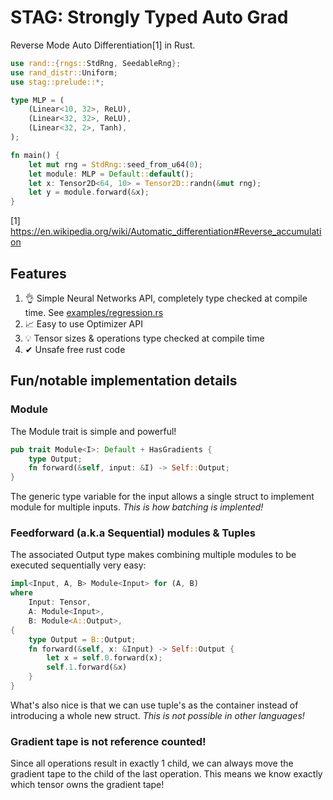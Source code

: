 # STAG: Strongly Typed Auto Grad

Reverse Mode Auto Differentiation[1] in Rust.

```rust
use rand::{rngs::StdRng, SeedableRng};
use rand_distr::Uniform;
use stag::prelude::*;

type MLP = (
    (Linear<10, 32>, ReLU),
    (Linear<32, 32>, ReLU),
    (Linear<32, 2>, Tanh),
);

fn main() {
    let mut rng = StdRng::seed_from_u64(0);
    let module: MLP = Default::default();
    let x: Tensor2D<64, 10> = Tensor2D::randn(&mut rng);
    let y = module.forward(&x);
}
```

[1] https://en.wikipedia.org/wiki/Automatic_differentiation#Reverse_accumulation


## Features

1. 👌 Simple Neural Networks API, completely type checked at compile time. See [examples/regression.rs](examples/regression.rs)
2. 📈 Easy to use Optimizer API
3. 💡 Tensor sizes & operations type checked at compile time
4. ✔ Unsafe free rust code

## Fun/notable implementation details

### Module

The Module trait is simple and powerful!

```rust
pub trait Module<I>: Default + HasGradients {
    type Output;
    fn forward(&self, input: &I) -> Self::Output;
}
```

The generic type variable for the input allows a single struct to implement module for multiple inputs. *This is how batching is implented!*

### Feedforward (a.k.a Sequential) modules & Tuples

The associated Output type makes combining multiple modules to be executed sequentially very easy:

```rust
impl<Input, A, B> Module<Input> for (A, B)
where
    Input: Tensor,
    A: Module<Input>,
    B: Module<A::Output>,
{
    type Output = B::Output;
    fn forward(&self, x: &Input) -> Self::Output {
        let x = self.0.forward(x);
        self.1.forward(&x)
    }
}
```

What's also nice is that we can use tuple's as the container instead of introducing a whole new struct. *This is not possible in other languages!*

### Gradient tape is not reference counted!

Since all operations result in exactly 1 child, we can always move the gradient tape to the child of the last operation. This means we know exactly which tensor owns the gradient tape!
